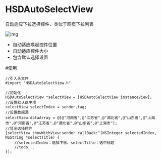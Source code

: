 # HSDAutoSelectView
自动适应下拉选择控件，类似于网页下拉列表

![img](https://github.com/MethodName/HSDAutoSelectView/blob/master/2017-11-23%2013_53_04.gif)


+ 自动适应唤起控件位置
+ 自动适应控件大小
+ 包含默认选择设置

#使用

```objc
//引入头文件
#import "HSDAutoSelectView.h"

//初始化
HSDAutoSelectView *selectView = [HSDAutoSelectView instanceView];
//设置默认选中项
selectView.selectIndex = sender.tag;
//设置数据源
selectView.dataArray = @[@"河南省",@"江苏省",@"湖北省",@"山东省",@"上海市",@"河南省",@"江苏省",@"湖北省",@"山东省",@"上海市"];
//显示选择控件
[selectView showWithView:sender callBack:^(NSInteger selectedIndex, NSString *selectTitle) {
    //selectedIndex：选择下标、selectTitle：选中标题
    //todo...
}];




```

